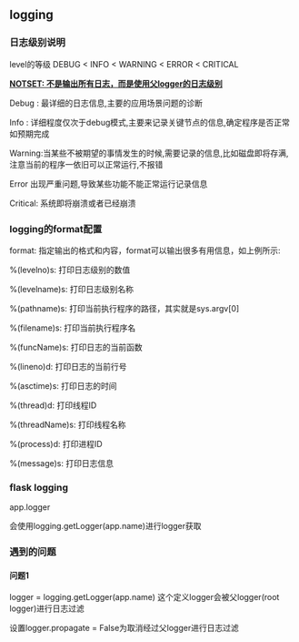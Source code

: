 ## logging
### 日志级别说明
level的等级	DEBUG < INFO < WARNING < ERROR < CRITICAL

<u>**NOTSET: 不是输出所有日志，而是使用父logger的日志级别**</u>

Debug : 最详细的日志信息,主要的应用场景问题的诊断

Info : 详细程度仅次于debug模式,主要来记录关键节点的信息,确定程序是否正常如预期完成

Warning:当某些不被期望的事情发生的时候,需要记录的信息,比如磁盘即将存满,注意当前的程序一依旧可以正常运行,不报错

Error 出现严重问题,导致某些功能不能正常运行记录信息

Critical: 系统即将崩溃或者已经崩溃
### logging的format配置
format: 指定输出的格式和内容，format可以输出很多有用信息，如上例所示:

%(levelno)s: 打印日志级别的数值

%(levelname)s: 打印日志级别名称

%(pathname)s: 打印当前执行程序的路径，其实就是sys.argv[0]

%(filename)s: 打印当前执行程序名

%(funcName)s: 打印日志的当前函数

%(lineno)d: 打印日志的当前行号

%(asctime)s: 打印日志的时间

%(thread)d: 打印线程ID

%(threadName)s: 打印线程名称

%(process)d: 打印进程ID

%(message)s: 打印日志信息
### flask logging
app.logger

会使用logging.getLogger(app.name)进行logger获取
### 遇到的问题
#### 问题1
logger = logging.getLogger(app.name) 这个定义logger会被父logger(root logger)进行日志过滤

设置logger.propagate = False为取消经过父logger进行日志过滤